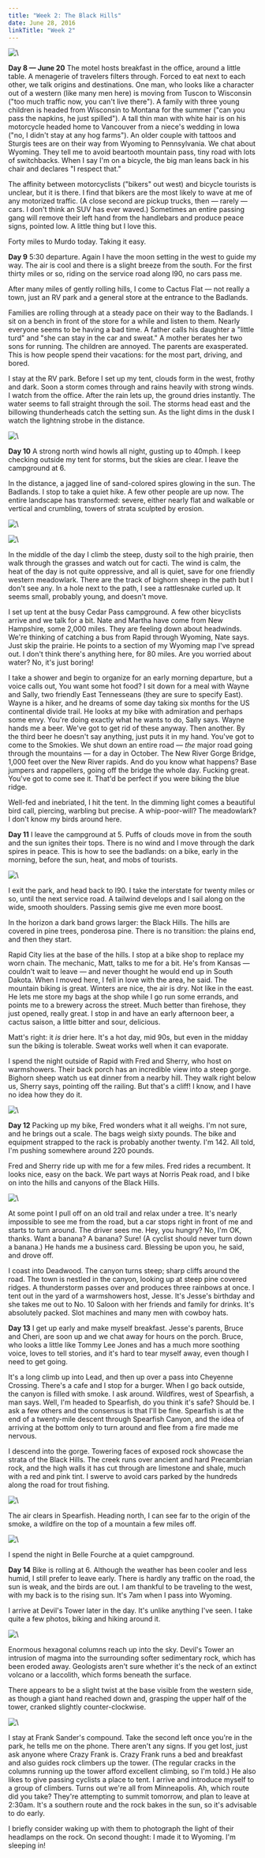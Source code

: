 ```yaml
---
title: "Week 2: The Black Hills"
date: June 28, 2016
linkTitle: "Week 2"
---
```


![\ ](/images/west/P1030401.jpg)


**Day 8 — June 20** The motel hosts breakfast in the office, around a
little table. A menagerie of travelers filters through. Forced to eat
next to each other, we talk origins and destinations. One man, who
looks like a character out of a western (like many men here) is moving
from Tuscon to Wisconsin ("too much traffic now, you can't live
there"). A family with three young children is headed from Wisconsin
to Montana for the summer ("can you pass the napkins, he just
spilled"). A tall thin man with white hair is on his motorcycle headed
home to Vancouver from a niece's wedding in Iowa ("no, I didn't stay
at any hog farms"). An older couple with tattoos and Sturgis tees are
on their way from Wyoming to Pennsylvania. We chat about Wyoming. They
tell me to avoid beartooth mountain pass, tiny road with lots of
switchbacks. When I say I'm on a bicycle, the big man leans back in
his chair and declares "I respect that."

The affinity between motorcyclists ("bikers" out west) and bicycle
tourists is unclear, but it is there. I find that bikers are the most
likely to wave at me of any motorized traffic. (A close second are
pickup trucks, then &mdash; rarely &mdash; cars. I don't think an SUV
has ever waved.) Sometimes an entire passing gang will remove their
left hand from the handlebars and produce peace signs, pointed low. A
little thing but I love this.

Forty miles to Murdo today. Taking it easy.



**Day 9** 5:30 departure. Again I have the moon setting in the west to
guide my way. The air is cool and there is a slight breeze from the
south. For the first thirty miles or so, riding on the service road
along I90, no cars pass me.

After many miles of gently rolling hills, I come to Cactus Flat
&mdash; not really a town, just an RV park and a general store at the
entrance to the Badlands.

Families are rolling through at a steady pace on their way to the
Badlands. I sit on a bench in front of the store for a while and
listen to them. Nearly everyone seems to be having a bad time. A
father calls his daughter a "little turd" and "she can stay in the car
and sweat." A mother berates her two sons for running. The children
are annoyed. The parents are exasperated. This is how people spend
their vacations: for the most part, driving, and bored.

I stay at the RV park. Before I set up my tent, clouds form in the
west, frothy and dark. Soon a storm comes through and rains heavily
with strong winds. I watch from the office. After the rain lets up,
the ground dries instantly. The water seems to fall straight through
the soil.  The storms head east and the billowing thunderheads catch
the setting sun. As the light dims in the dusk I watch the lightning
strobe in the distance.

![\ ](/images/west/P1030220.jpg)


**Day 10** A strong north wind howls all night, gusting up to 40mph. I
keep checking outside my tent for storms, but the skies are clear. I
leave the campground at 6.

In the distance, a jagged line of sand-colored spires glowing in the
sun. The Badlands. I stop to take a quiet hike. A few other people are
up now. The entire landscape has transformed: severe, either nearly
flat and walkable or vertical and crumbling, towers of strata sculpted
by erosion.

![\ ](/images/west/P1030260.jpg)

![\ ](/images/west/P1030243.jpg)

In the middle of the day I climb the steep, dusty soil to the high
prairie, then walk through the grasses and watch out for cacti. The
wind is calm, the heat of the day is not quite oppressive, and all is
quiet, save for one friendly western meadowlark. There are the track
of bighorn sheep in the path but I don't see any. In a hole next to
the path, I see a rattlesnake curled up. It seems small, probably
young, and doesn't move.

I set up tent at the busy Cedar Pass campground. A few other
bicyclists arrive and we talk for a bit. Nate and Martha have come
from New Hampshire, some 2,000 miles. They are feeling down about
headwinds. We're thinking of catching a bus from Rapid through
Wyoming, Nate says. Just skip the prairie. He points to a section of
my Wyoming map I've spread out. I don't think there's anything here,
for 80 miles. Are you worried about water? No, it's just boring!

I take a shower and begin to organize for an early morning departure,
but a voice calls out, You want some hot food? I sit down for a meal
with Wayne and Sally, two friendly East Tennesseans (they are sure to
specify East). Wayne is a hiker, and he dreams of some day taking six
months for the US continental divide trail. He looks at my bike with
admiration and perhaps some envy. You're doing exactly what he wants
to do, Sally says. Wayne hands me a beer. We've got to get rid of
these anyway. Then another. By the third beer he doesn't say anything,
just puts it in my hand. You've got to come to the Smokies. We shut
down an entire road &mdash; <em>the</em> major road going through the
mountains &mdash; for a day in October. The New River Gorge Bridge,
1,000 feet over the New River rapids. And do you know what happens?
Base jumpers and rappellers, going off the bridge the whole
day. Fucking great. You've got to come see it. That'd be perfect if
you were biking the blue ridge.

Well-fed and inebriated, I hit the tent. In the dimming light comes a
beautiful bird call, piercing, warbling but precise. A whip-poor-will?
The meadowlark? I don't know my birds around here.


**Day 11** I leave the campground at 5. Puffs of clouds move in from
the south and the sun ignites their tops. There is no wind and I move
through the dark spires in peace. This is how to see the badlands: on
a bike, early in the morning, before the sun, heat, and mobs of
tourists.

![\ ](/images/west/P1030315.jpg)

I exit the park, and head back to I90. I take the interstate for
twenty miles or so, until the next service road. A tailwind develops
and I sail along on the wide, smooth shoulders. Passing semis give me
even more boost.

In the horizon a dark band grows larger: the Black Hills. The hills
are covered in pine trees, ponderosa pine. There is no transition: the
plains end, and then they start.

Rapid City lies at the base of the hills. I stop at a bike shop to
replace my worn chain. The mechanic, Matt, talks to me for a bit. He's
from Kansas — couldn't wait to leave — and never thought he would end
up in South Dakota. When I moved here, I fell in love with the area,
he said. The mountain biking is great. Winters are nice, the air is
dry. Not like in the east. He lets me store my bags at the shop while
I go run some errands, and points me to a brewery across the
street. Much better than firehose, they just opened, really great. I
stop in and have an early afternoon beer, a cactus saison, a little
bitter and sour, delicious.

Matt's right: it <em>is</em> drier here. It's a hot day, mid 90s, but
even in the midday sun the biking is tolerable. Sweat works well when
it can evaporate.

I spend the night outside of Rapid with Fred and Sherry, who host on
warmshowers. Their back porch has an incredible view into a steep
gorge. Bighorn sheep watch us eat dinner from a nearby hill. They walk
right below us, Sherry says, pointing off the railing. But that's a
cliff! I know, and I have no idea how they do it.

![\ ](/images/west/P1030347.jpg)


**Day 12** Packing up my bike, Fred wonders what it all weighs. I'm
not sure, and he brings out a scale. The bags weigh sixty pounds. The
bike and equipment strapped to the rack is probably another
twenty. I'm 142. All told, I'm pushing somewhere around 220 pounds.

Fred and Sherry ride up with me for a few miles. Fred rides a
recumbent. It looks nice, easy on the back. We part ways at Norris
Peak road, and I bike on into the hills and canyons of the Black
Hills.

![\ ](/images/west/P1030354.jpg)

At some point I pull off on an old trail and relax under a tree. It's
nearly impossible to see me from the road, but a car stops right in
front of me and starts to turn around. The driver sees me. Hey, you
hungry? No, I'm OK, thanks. Want a banana? A banana? Sure! (A cyclist
should never turn down a banana.) He hands me a business
card. Blessing be upon you, he said, and drove off.

I coast into Deadwood. The canyon turns steep; sharp cliffs around the
road. The town is nestled in the canyon, looking up at steep pine
covered ridges. A thunderstorm passes over and produces three rainbows
at once. I tent out in the yard of a warmshowers host, Jesse. It's
Jesse's birthday and she takes me out to No. 10 Saloon with her
friends and family for drinks. It's absolutely packed. Slot machines
and many men with cowboy hats.


**Day 13** I get up early and make myself breakfast. Jesse's parents,
Bruce and Cheri, are soon up and we chat away for hours on the
porch. Bruce, who looks a little like Tommy Lee Jones and has a much
more soothing voice, loves to tell stories, and it's hard to tear
myself away, even though I need to get going.

It's a long climb up into Lead, and then up over a pass into Cheyenne
Crossing. There's a cafe and I stop for a burger. When I go back
outside, the canyon is filled with smoke. I ask around. Wildfires,
west of Spearfish, a man says. Well, I'm headed to Spearfish, do you
think it's safe?  Should be. I ask a few others and the consensus is
that I'll be fine. Spearfish is at the end of a twenty-mile descent
through Spearfish Canyon, and the idea of arriving at the bottom only
to turn around and flee from a fire made me nervous.

I descend into the gorge. Towering faces of exposed rock showcase the
strata of the Black Hills. The creek runs over ancient and hard
Precambrian rock, and the high walls it has cut through are limestone
and shale, much with a red and pink tint. I swerve to avoid cars
parked by the hundreds along the road for trout fishing.

![\ ](/images/west/P1030420.jpg)

The air clears in Spearfish. Heading north, I can see far to the
origin of the smoke, a wildfire on the top of a mountain a few miles
off.

![\ ](/images/west/P1030426.jpg)

I spend the night in Belle Fourche at a quiet campground.


**Day 14** Bike is rolling at 6. Although the weather has been cooler
and less humid, I still prefer to leave early. There is hardly any
traffic on the road, the sun is weak, and the birds are out. I am
thankful to be traveling to the west, with my back is to the rising
sun. It's 7am when I pass into Wyoming.

I arrive at Devil's Tower later in the day. It's unlike anything I've
seen. I take quite a few photos, biking and hiking around it.

![\ ](/images/west/P1030470.jpg)

Enormous hexagonal columns reach up into the sky. Devil's Tower an
intrusion of magma into the surrounding softer sedimentary rock, which
has been eroded away. Geologists aren't sure whether it's the neck of
an extinct volcano or a laccolith, which forms beneath the surface.

There appears to be a slight twist at the base visible from the
western side, as though a giant hand reached down and, grasping the
upper half of the tower, cranked slightly counter-clockwise.

![\ ](/images/west/P1030475.jpg)

I stay at Frank Sander's compound. Take the second left once you're in
the park, he tells me on the phone. There aren't any signs. If you get
lost, just ask anyone where Crazy Frank is. Crazy Frank runs a bed and
breakfast and also guides rock climbers up the tower. (The regular
cracks in the columns running up the tower afford excellent climbing,
so I'm told.)  He also likes to give passing cyclists a place to
tent. I arrive and introduce myself to a group of climbers. Turns out
we're all from Minneapolis. Ah, which route did you take?  They're
attempting to summit tomorrow, and plan to leave at 2:30am. It's a
southern route and the rock bakes in the sun, so it's advisable to do
early.

I briefly consider waking up with them to photograph the light of
their headlamps on the rock. On second thought: I made it to
Wyoming. I'm sleeping in!
